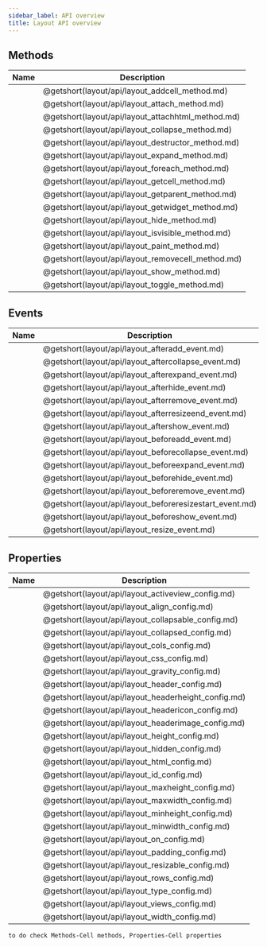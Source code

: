 ```yaml
---
sidebar_label: API overview
title: Layout API overview
---
```


## Methods

| Name                                       | Description                                       |
| ------------------------------------------ | ------------------------------------------------- |
| [](layout/api/layout_addcell_method.md)    | @getshort(layout/api/layout_addcell_method.md)    |
| [](layout/api/layout_attach_method.md)     | @getshort(layout/api/layout_attach_method.md)     |
| [](layout/api/layout_attachhtml_method.md) | @getshort(layout/api/layout_attachhtml_method.md) |
| [](layout/api/layout_collapse_method.md)   | @getshort(layout/api/layout_collapse_method.md)   |
| [](layout/api/layout_destructor_method.md) | @getshort(layout/api/layout_destructor_method.md) |
| [](layout/api/layout_expand_method.md)     | @getshort(layout/api/layout_expand_method.md)     |
| [](layout/api/layout_foreach_method.md)    | @getshort(layout/api/layout_foreach_method.md)    |
| [](layout/api/layout_getcell_method.md)    | @getshort(layout/api/layout_getcell_method.md)    |
| [](layout/api/layout_getparent_method.md)  | @getshort(layout/api/layout_getparent_method.md)  |
| [](layout/api/layout_getwidget_method.md)  | @getshort(layout/api/layout_getwidget_method.md)  |
| [](layout/api/layout_hide_method.md)       | @getshort(layout/api/layout_hide_method.md)       |
| [](layout/api/layout_isvisible_method.md)  | @getshort(layout/api/layout_isvisible_method.md)  |
| [](layout/api/layout_paint_method.md)      | @getshort(layout/api/layout_paint_method.md)      |
| [](layout/api/layout_removecell_method.md) | @getshort(layout/api/layout_removecell_method.md) |
| [](layout/api/layout_show_method.md)       | @getshort(layout/api/layout_show_method.md)       |
| [](layout/api/layout_toggle_method.md)     | @getshort(layout/api/layout_toggle_method.md)     |

## Events

| Name                                             | Description                                             |
| ------------------------------------------------ | ------------------------------------------------------- |
| [](layout/api/layout_afteradd_event.md)          | @getshort(layout/api/layout_afteradd_event.md)          |
| [](layout/api/layout_aftercollapse_event.md)     | @getshort(layout/api/layout_aftercollapse_event.md)     |
| [](layout/api/layout_afterexpand_event.md)       | @getshort(layout/api/layout_afterexpand_event.md)       |
| [](layout/api/layout_afterhide_event.md)         | @getshort(layout/api/layout_afterhide_event.md)         |
| [](layout/api/layout_afterremove_event.md)       | @getshort(layout/api/layout_afterremove_event.md)       |
| [](layout/api/layout_afterresizeend_event.md)    | @getshort(layout/api/layout_afterresizeend_event.md)    |
| [](layout/api/layout_aftershow_event.md)         | @getshort(layout/api/layout_aftershow_event.md)         |
| [](layout/api/layout_beforeadd_event.md)         | @getshort(layout/api/layout_beforeadd_event.md)         |
| [](layout/api/layout_beforecollapse_event.md)    | @getshort(layout/api/layout_beforecollapse_event.md)    |
| [](layout/api/layout_beforeexpand_event.md)      | @getshort(layout/api/layout_beforeexpand_event.md)      |
| [](layout/api/layout_beforehide_event.md)        | @getshort(layout/api/layout_beforehide_event.md)        |
| [](layout/api/layout_beforeremove_event.md)      | @getshort(layout/api/layout_beforeremove_event.md)      |
| [](layout/api/layout_beforeresizestart_event.md) | @getshort(layout/api/layout_beforeresizestart_event.md) |
| [](layout/api/layout_beforeshow_event.md)        | @getshort(layout/api/layout_beforeshow_event.md)        |
| [](layout/api/layout_resize_event.md)            | @getshort(layout/api/layout_resize_event.md)            |

## Properties

| Name                                         | Description                                         |
| -------------------------------------------- | --------------------------------------------------- |
| [](layout/api/layout_activeview_config.md)   | @getshort(layout/api/layout_activeview_config.md)   |
| [](layout/api/layout_align_config.md)        | @getshort(layout/api/layout_align_config.md)        |
| [](layout/api/layout_collapsable_config.md)  | @getshort(layout/api/layout_collapsable_config.md)  |
| [](layout/api/layout_collapsed_config.md)    | @getshort(layout/api/layout_collapsed_config.md)    |
| [](layout/api/layout_cols_config.md)         | @getshort(layout/api/layout_cols_config.md)         |
| [](layout/api/layout_css_config.md)          | @getshort(layout/api/layout_css_config.md)          |
| [](layout/api/layout_gravity_config.md)      | @getshort(layout/api/layout_gravity_config.md)      |
| [](layout/api/layout_header_config.md)       | @getshort(layout/api/layout_header_config.md)       |
| [](layout/api/layout_headerheight_config.md) | @getshort(layout/api/layout_headerheight_config.md) |
| [](layout/api/layout_headericon_config.md)   | @getshort(layout/api/layout_headericon_config.md)   |
| [](layout/api/layout_headerimage_config.md)  | @getshort(layout/api/layout_headerimage_config.md)  |
| [](layout/api/layout_height_config.md)       | @getshort(layout/api/layout_height_config.md)       |
| [](layout/api/layout_hidden_config.md)       | @getshort(layout/api/layout_hidden_config.md)       |
| [](layout/api/layout_html_config.md)         | @getshort(layout/api/layout_html_config.md)         |
| [](layout/api/layout_id_config.md)           | @getshort(layout/api/layout_id_config.md)           |
| [](layout/api/layout_maxheight_config.md)    | @getshort(layout/api/layout_maxheight_config.md)    |
| [](layout/api/layout_maxwidth_config.md)     | @getshort(layout/api/layout_maxwidth_config.md)     |
| [](layout/api/layout_minheight_config.md)    | @getshort(layout/api/layout_minheight_config.md)    |
| [](layout/api/layout_minwidth_config.md)     | @getshort(layout/api/layout_minwidth_config.md)     |
| [](layout/api/layout_on_config.md)           | @getshort(layout/api/layout_on_config.md)           |
| [](layout/api/layout_padding_config.md)      | @getshort(layout/api/layout_padding_config.md)      |
| [](layout/api/layout_resizable_config.md)    | @getshort(layout/api/layout_resizable_config.md)    |
| [](layout/api/layout_rows_config.md)         | @getshort(layout/api/layout_rows_config.md)         |
| [](layout/api/layout_type_config.md)         | @getshort(layout/api/layout_type_config.md)         |
| [](layout/api/layout_views_config.md)        | @getshort(layout/api/layout_views_config.md)        |
| [](layout/api/layout_width_config.md)        | @getshort(layout/api/layout_width_config.md)        |

`to do check Methods-Cell methods, Properties-Cell properties`